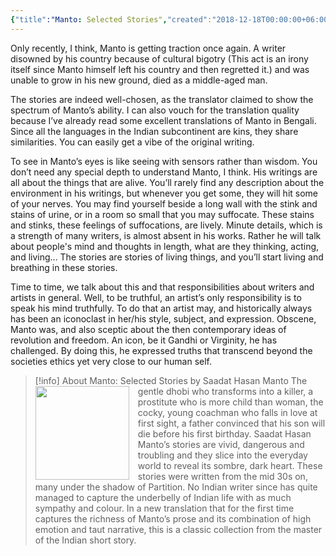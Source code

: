 ```yaml
---
{"title":"Manto: Selected Stories","created":"2018-12-18T00:00:00+06:00","updated":"2023-02-09T15:52:57+06:00","read_count":1,"authors":["Saadat Hasan Manto","Aatish Taseer (Translator)"],"isbn10":8184000499,"rating":5,"reviewed":true,"dg-publish":true,"dg-metatags":{"og:image":"https://images-na.ssl-images-amazon.com/images/S/compressed.photo.goodreads.com/books/1426145608i/7518598.jpg"},"cover":"https://images-na.ssl-images-amazon.com/images/S/compressed.photo.goodreads.com/books/1426145608i/7518598.jpg","tags":["bestreads"],"log":[{"status":"Read","timestamp":"2019-01-12T00:00:00+06:00"},{"status":"To Read","timestamp":"2018-12-18T00:00:00+06:00"}],"status":"Read","dg-path":"Reading/Books/Read/Manto_ Selected Stories by Saadat Hasan Manto.md","permalink":"/reading/books/read/manto-selected-stories-by-saadat-hasan-manto/","metatags":{"og:image":"https://images-na.ssl-images-amazon.com/images/S/compressed.photo.goodreads.com/books/1426145608i/7518598.jpg"},"dgPassFrontmatter":true,"noteIcon":"1"}
---
```


Only recently, I think, Manto is getting traction once again. A writer disowned by his country because of cultural bigotry (This act is an irony itself since Manto himself left his country and then regretted it.) and was unable to grow in his new ground, died as a middle-aged man. 

The stories are indeed well-chosen, as the translator claimed to show the spectrum of Manto’s ability. I can also vouch for the translation quality because I’ve already read some excellent translations of Manto in Bengali. Since all the languages in the Indian subcontinent are kins, they share similarities. You can easily get a vibe of the original writing.  
  
To see in Manto’s eyes is like seeing with sensors rather than wisdom. You don’t need any special depth to understand Manto, I think. His writings are all about the things that are alive. You’ll rarely find any description about the environment in his writings, but whenever you get some, they will hit some of your nerves. You may find yourself beside a long wall with the stink and stains of urine, or in a room so small that you may suffocate. These stains and stinks, these feelings of suffocations, are lively. Minute details, which is a strength of many writers, is almost absent in his works. Rather he will talk about people's mind and thoughts in length, what are they thinking, acting, and living… The stories are stories of living things, and you’ll start living and breathing in these stories.  
  
Time to time, we talk about this and that responsibilities about writers and artists in general. Well, to be truthful, an artist’s only responsibility is to speak his mind truthfully. To do that an artist may, and historically always has been an iconoclast in her/his style, subject, and expression. Obscene, Manto was, and also sceptic about the then contemporary ideas of revolution and freedom. An icon, be it Gandhi or Virginity, he has challenged. By doing this, he expressed truths that transcend beyond the societies ethics yet very close to our human self.

> [!info] About Manto: Selected Stories by Saadat Hasan Manto
> <img src="https://images-na.ssl-images-amazon.com/images/S/compressed.photo.goodreads.com/books/1426145608i/7518598.jpg" style="float: left; width: 150px; height: auto; margin-right: 1em;" /> The gentle dhobi who transforms into a killer, a prostitute who is more child than woman, the cocky, young coachman who falls in love at first sight, a father convinced that his son will die before his first birthday. Saadat Hasan Manto’s stories are vivid, dangerous and troubling and they slice into the everyday world to reveal its sombre, dark heart. These stories were written from the mid 30s on, many under the shadow of Partition. No Indian writer since has quite managed to capture the underbelly of Indian life with as much sympathy and colour. In a new translation that for the first time captures the richness of Manto’s prose and its combination of high emotion and taut narrative, this is a classic collection from the master of the Indian short story.
